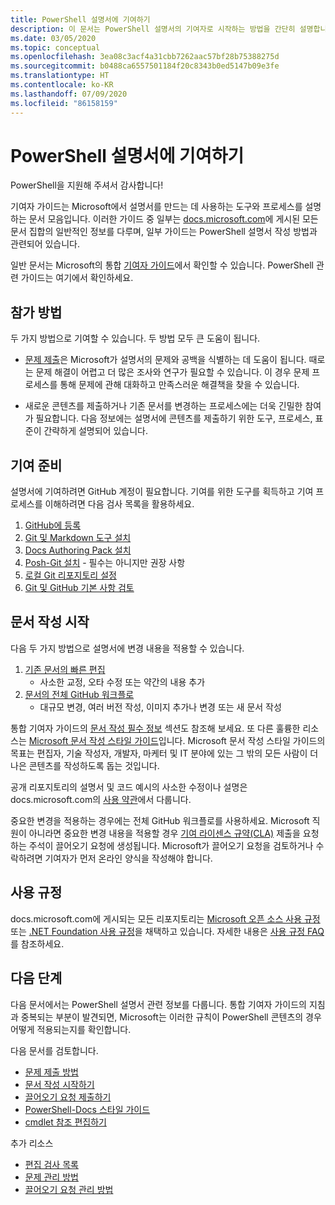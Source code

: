 ```yaml
---
title: PowerShell 설명서에 기여하기
description: 이 문서는 PowerShell 설명서의 기여자로 시작하는 방법을 간단히 설명합니다.
ms.date: 03/05/2020
ms.topic: conceptual
ms.openlocfilehash: 3ea08c3acf4a31cbb7262aac57bf28b75388275d
ms.sourcegitcommit: b0488ca6557501184f20c8343b0ed5147b09e3fe
ms.translationtype: HT
ms.contentlocale: ko-KR
ms.lasthandoff: 07/09/2020
ms.locfileid: "86158159"
---
```

# <a name="contributing-to-powershell-documentation"></a>PowerShell 설명서에 기여하기

PowerShell을 지원해 주셔서 감사합니다!

기여자 가이드는 Microsoft에서 설명서를 만드는 데 사용하는 도구와 프로세스를 설명하는 문서 모음입니다. 이러한 가이드 중 일부는 [docs.microsoft.com][docs]에 게시된 모든 문서 집합의 일반적인 정보를 다루며, 일부 가이드는 PowerShell 설명서 작성 방법과 관련되어 있습니다.

일반 문서는 Microsoft의 통합 [기여자 가이드][contribute]에서 확인할 수 있습니다. PowerShell 관련 가이드는 여기에서 확인하세요.

## <a name="ways-to-contribute"></a>참가 방법

두 가지 방법으로 기여할 수 있습니다. 두 방법 모두 큰 도움이 됩니다.

- [문제 제출][file-an-issue]은 Microsoft가 설명서의 문제와 공백을 식별하는 데 도움이 됩니다. 때로는 문제 해결이 어렵고 더 많은 조사와 연구가 필요할 수 있습니다. 이 경우 문제 프로세스를 통해 문제에 관해 대화하고 만족스러운 해결책을 찾을 수 있습니다.

- 새로운 콘텐츠를 제출하거나 기존 문서를 변경하는 프로세스에는 더욱 긴밀한 참여가 필요합니다. 다음 정보에는 설명서에 콘텐츠를 제출하기 위한 도구, 프로세스, 표준이 간략하게 설명되어 있습니다.

## <a name="prepare-to-make-a-contribution"></a>기여 준비

설명서에 기여하려면 GitHub 계정이 필요합니다. 기여를 위한 도구를 획득하고 기여 프로세스를 이해하려면 다음 검사 목록을 활용하세요.

1. [GitHub에 등록](/contribute/get-started-setup-github)
1. [Git 및 Markdown 도구 설치](/contribute/get-started-setup-tools)
1. [Docs Authoring Pack 설치](/contribute/how-to-write-docs-auth-pack)
1. [Posh-Git 설치][posh-git] - 필수는 아니지만 권장 사항
1. [로컬 Git 리포지토리 설정](/contribute/get-started-setup-local)
1. [Git 및 GitHub 기본 사항 검토](/contribute/git-github-fundamentals)

## <a name="get-started-writing-docs"></a>문서 작성 시작

다음 두 가지 방법으로 설명서에 변경 내용을 적용할 수 있습니다.

1. [기존 문서의 빠른 편집](/contribute/#quick-edits-to-existing-documents)
   - 사소한 교정, 오타 수정 또는 약간의 내용 추가
1. [문서의 전체 GitHub 워크플로](/contribute/how-to-write-workflows-major)
   - 대규모 변경, 여러 버전 작성, 이미지 추가나 변경 또는 새 문서 작성

통합 기여자 가이드의 [문서 작성 필수 정보](/contribute/style-quick-start) 섹션도 참조해 보세요. 또 다른 훌륭한 리소스는 [Microsoft 문서 작성 스타일 가이드][style-guide]입니다. Microsoft 문서 작성 스타일 가이드의 목표는 편집자, 기술 작성자, 개발자, 마케터 및 IT 분야에 있는 그 밖의 모든 사람이 더 나은 콘텐츠를 작성하도록 돕는 것입니다.

공개 리포지토리의 설명서 및 코드 예시의 사소한 수정이나 설명은 docs.microsoft.com의 [사용 약관][terms-of-use]에서 다룹니다.

중요한 변경을 적용하는 경우에는 전체 GitHub 워크플로를 사용하세요. Microsoft 직원이 아니라면 중요한 변경 내용을 적용할 경우 [기여 라이센스 규약(CLA)][cla] 제출을 요청하는 주석이 끌어오기 요청에 생성됩니다. Microsoft가 끌어오기 요청을 검토하거나 수락하려면 기여자가 먼저 온라인 양식을 작성해야 합니다.

## <a name="code-of-conduct"></a>사용 규정

docs.microsoft.com에 게시되는 모든 리포지토리는 [Microsoft 오픈 소스 사용 규정](https://opensource.microsoft.com/codeofconduct/) 또는 [.NET Foundation 사용 규정](https://dotnetfoundation.org/code-of-conduct)을 채택하고 있습니다. 자세한 내용은 [사용 규정 FAQ](https://opensource.microsoft.com/codeofconduct/faq/)를 참조하세요.

## <a name="next-steps"></a>다음 단계

다음 문서에서는 PowerShell 설명서 관련 정보를 다룹니다. 통합 기여자 가이드의 지침과 중복되는 부분이 발견되면, Microsoft는 이러한 규칙이 PowerShell 콘텐츠의 경우 어떻게 적용되는지를 확인합니다.

다음 문서를 검토합니다.

- [문제 제출 방법](file-an-issue.md)
- [문서 작성 시작하기](get-started-writing.md)
- [끌어오기 요청 제출하기](pull-requests.md)
- [PowerShell-Docs 스타일 가이드](powershell-style-guide.md)
- [cmdlet 참조 편집하기](editing-cmdlet-ref.md)

추가 리소스

- [편집 검사 목록](editorial-checklist.md)
- [문제 관리 방법](managing-issues.md)
- [끌어오기 요청 관리 방법](managing-pull-requests.md)

<!--link refs-->
[cla]: https://cla.microsoft.com/
[contribute]: /contribute/
[docs]: https://docs.microsoft.com/
[file-an-issue]: file-an-issue.md
[posh-git]: https://www.powershellgallery.com/packages/posh-git
[psdocs]: /powershell
[style-guide]: /style-guide/welcome/
[terms-of-use]: /legal/termsofuse
